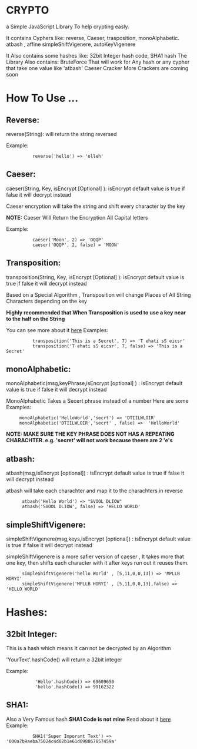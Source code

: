 # CRYPTO
a Simple JavaScript Library To help crypting easly. 

It contains Cyphers like: reverse, Caeser, trasposition,
                          monoAlphabetic. atbash , affine
                          simpleShiftVigenere, autoKeyVigenere
                          
It Also contains some hashes like:
                          32bit Integer hash code, SHA1 hash
The Library Also contains: BruteForce That will work for Any hash or any cypher that take one value like 'atbash'
                            Caeser Cracker More Crackers are coming soon
# How To Use ...


## Reverse:
  reverse(String): will return the string reversed
 
 Example:
              
              reverse('hello') => 'olleh'
 
 
## Caeser:
  caeser(String, Key, isEncrypt [Optional] ): isEncrypt default value is true if false it will decrypt instead
                                 
  Caeser encryption will take the string and shift every character by the key
  
**NOTE:** Caeser Will Return the Encryption All Capital letters
 
 Example: 
    
              caeser('Moon', 2) => 'OQQP'
              caeser('OQQP', 2, false) = 'MOON'
              
              
## Transposition:
   transposition(String, Key, isEncrypt [Optional] ): isEncrypt default value is true if false it will decrypt instead

   Based on a Special Algorithm , Transposition will change Places of All String Characters depending on the key
   
   **Highly recommended that When Transposition is used to use a key near to the half on the String**
   
   You can see more about it <a target='_blank' href='https://en.wikipedia.org/wiki/Transposition_cipher'>here</a>
   Examples:
   
              transposition('This is a Secret', 7) => 'T ehati sS eicsr'
              transposition('T ehati sS eicsr', 7, false) => 'This is a Secret'
              
## monoAlphabetic:
  monoAlphabetic(msg,keyPhrase,isEncrypt [optional] ) : isEncrypt default value is true if false it will decrypt instead
  
  MonoAlphabetic Takes a Secert phrase instead of a number Here are some Examples:
  
         monoAlphabetic('HelloWorld','secrt') => 'DTIILWLOIR'
         monoAlphabetic('DTIILWLOIR','secrt' , false) =>  'HelloWorld'
**NOTE: MAKE SURE THE KEY PHRASE DOES NOT HAS A REPEATING CHARACHTER. e.g. 'secret' will not work because theere are 2 'e's**        
      
## atbash:
  atbash(msg,isEncrypt [optional]) : isEncrypt default value is true if false it will decrypt instead
  
  atbash will take each charachter and map it to the charachters in reverse
  
          atbash('Hello World') => "SVOOL DLIOW"
          atbash('SVOOL DLIOW', false) => 'HELLO WORLD'
          
## simpleShiftVigenere:
  simpleShiftVigenere(msg,keys,isEncrypt [optional]) : isEncrypt default value is true if false it will decrypt instead
  
  simpleShiftVigenere is a more safier version of caeser , It takes more that one key, then shifts each character with it after keys run out it reuses them.
  
          simpleShiftVigenere('hello World' , [5,11,0,0,13]) => 'MPLLB HORYI'
          simpleShiftVigenere('MPLLB HORYI' , [5,11,0,0,13],false) => 'HELLO WORLD'


# Hashes:
## 32bit Integer:
   This is a hash which means It can not be decrypted by an Algorithm
  
  'YourText'.hashCode() will return a 32bit integer
   
   Example:
               
               'Hello'.hashCode() => 69609650
               'hello'.hashCode() => 99162322
               
## SHA1:
  Also a Very Famous hash **SHA1 Code is not mine**
  Read about it <a target='_blank' href='https://en.wikipedia.org/wiki/SHA-1'>here</a>
  Example:
              
              SHA1('Super Imporant Text') => '000a7b9aeba75024c4d02b1e61d098867857459a'
